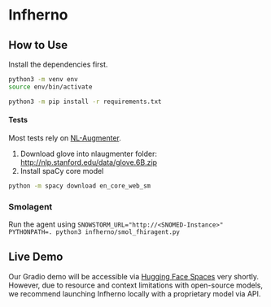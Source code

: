 # Infherno

## How to Use

Install the dependencies first.

```bash
python3 -m venv env
source env/bin/activate

python3 -m pip install -r requirements.txt
```

#### Tests
Most tests rely on [NL-Augmenter](https://github.com/GEM-benchmark/NL-Augmenter).

1. Download glove into nlaugmenter folder: http://nlp.stanford.edu/data/glove.6B.zip
2. Install spaCy core model 
```bash
python -m spacy download en_core_web_sm
```

### Smolagent

Run the agent using `SNOWSTORM_URL="http://<SNOMED-Instance>" PYTHONPATH=. python3 infherno/smol_fhiragent.py`


## Live Demo

Our Gradio demo will be accessible via [Hugging Face Spaces](https://huggingface.co/spaces/nfel/infherno) very shortly.
However, due to resource and context limitations with open-source models, we recommend launching Infherno locally with a proprietary model via API.
